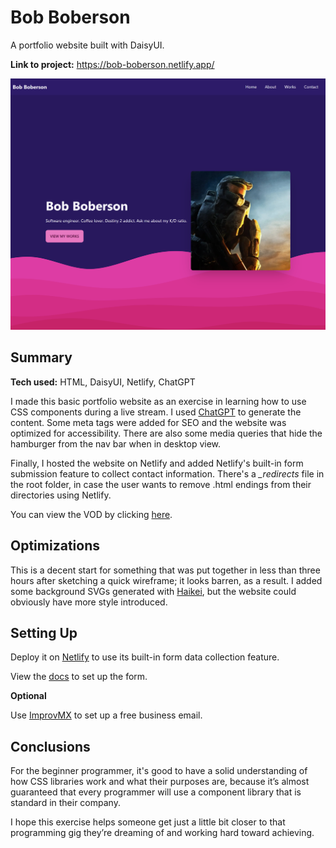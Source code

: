 # Bob Boberson

A portfolio website built with DaisyUI.

**Link to project:** https://bob-boberson.netlify.app/

![Bob Boberson hero section with nav bar](https://raw.githubusercontent.com/diathekez/portfolio-website-daisyui/master/imgs/bob-boberson-screenshot.png)

## Summary

**Tech used:** HTML, DaisyUI, Netlify, ChatGPT

I made this basic portfolio website as an exercise in learning how to use CSS components during a live stream. I used [ChatGPT](https://chat.openai.com/) to generate the content. Some meta tags were added for SEO and the website was optimized for accessibility. There are also some media queries that hide the hamburger from the nav bar when in desktop view.

Finally, I hosted the website on Netlify and added Netlify's built-in form submission feature to collect contact information. There's a _\_redirects_ file in the root folder, in case the user wants to remove .html endings from their directories using Netlify.

You can view the VOD by clicking [here](https://www.twitch.tv/videos/1684154983).

## Optimizations

This is a decent start for something that was put together in less than three hours after sketching a quick wireframe; it looks barren, as a result. I added some background SVGs generated with [Haikei](https://app.haikei.app/), but the website could obviously have more style introduced.

## Setting Up

Deploy it on [Netlify](https://www.netlify.com/) to use its built-in form data collection feature.

View the [docs](https://docs.netlify.com/forms/setup/) to set up the form.

**Optional**

Use [ImprovMX](https://app.improvmx.com/) to set up a free business email.

## Conclusions

For the beginner programmer, it's good to have a solid understanding of how CSS libraries work and what their purposes are, because it’s almost guaranteed that every programmer will use a component library that is standard in their company.

I hope this exercise helps someone get just a little bit closer to that programming gig they’re dreaming of and working hard toward achieving.
